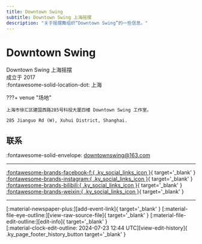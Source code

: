 ```yaml
---
title: Downtown Swing
subtitle: Downtown Swing 上海摇摆
description: "关于摇摆舞组织“Downtown Swing”的一些信息。"
---
```


# Downtown Swing

Downtown Swing 上海摇摆  
成立于 2017  
:fontawesome-solid-location-dot: 上海  


???+ venue "场地"

    上海市徐汇区建国西路285号科投大厦四楼 Downtown Swing 工作室。  
      
    285 Jianguo Rd (W), Xuhui District, Shanghai.  

## 联系

:fontawesome-solid-envelope: <downtownswing@163.com>  

---

 [:fontawesome-brands-facebook-f:{ .ky_social_links_icon }](https://www.facebook.com/profile.php?id=100069941023442){ target='_blank' } [:fontawesome-brands-instagram:{ .ky_social_links_icon }](https://instagram.com/downtown.swing3){ target='_blank' } [:fontawesome-brands-bilibili:{ .ky_social_links_icon }](https://space.bilibili.com/403909981){ target='_blank' } [:fontawesome-brands-weixin:{ .ky_social_links_icon }](https://mp.weixin.qq.com/s/95w5zY337iI0eMZ-6qaO0w){ target='_blank' }

---

<div class="ky_page_footer" markdown>
<div class="ky_page_footer_trailing" markdown="span">
[:material-newspaper-plus:][add-event-link]{ target='_blank' }
[:material-file-eye-outline:][view-raw-source-file]{ target='_blank' }
[:material-file-edit-outline:][edit-info]{ target='_blank' }
</div>
<div class="ky_page_footer_leading" markdown="span">
[:material-clock-edit-outline: 2024-07-23 12:44 UTC][view-edit-history]{ .ky_page_footer_history_button target='_blank' }
</div>
</div>

[add-event-link]: https://github.com/swingdance/events/issues/new?assignees=&labels=add+event&projects=&template=02-add_entity.yml&title=%5Bcn%5D%20%3CName%3E&region=cn&province=Shanghai&city=Shanghai&org_id=downtown-swing "添加活动"
[view-raw-source-file]: https://github.com/swingdance/orgs/blob/main/cn/downtown-swing.json "查看原始源文件"
[edit-info]: https://github.com/swingdance/orgs/issues/new?assignees=&labels=update+org&projects=&template=03-update_entity.yml&title=%5Bcn%5D%20Downtown%20Swing&region=cn&id=downtown-swing&name=Downtown%20Swing "编辑信息"

[view-edit-history]: https://github.com/swingdance/orgs/commits/main/cn/downtown-swing.json "查看编辑历史"
